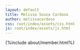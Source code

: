 ```yaml
---
layout: default
title: Melissa Souza Cardoso
author: melissacardoso
css: root/index/assets/css.html
js: root/index/assets/js.html
---
```


{%include about/member.html%}